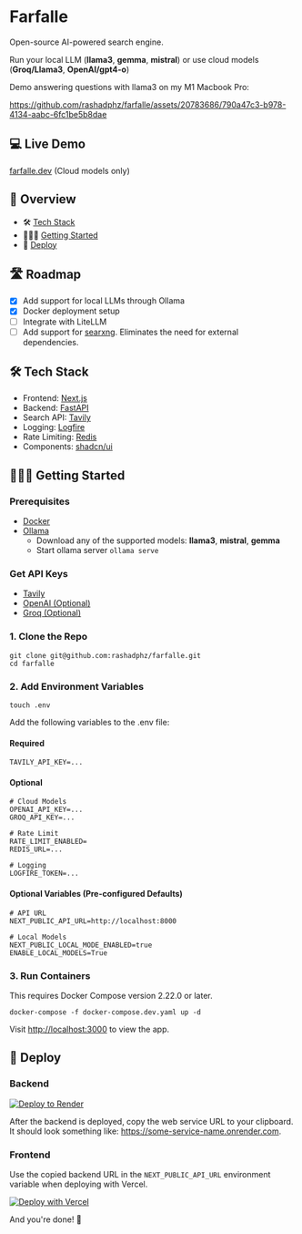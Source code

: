 # Farfalle

Open-source AI-powered search engine. 

Run your local LLM (**llama3**, **gemma**, **mistral**) or use  cloud models (**Groq/Llama3**, **OpenAI/gpt4-o**)

Demo answering questions with llama3 on my M1 Macbook Pro:

https://github.com/rashadphz/farfalle/assets/20783686/790a47c3-b978-4134-aabc-6fc1be5b8dae


## 💻 Live Demo

[farfalle.dev](https://farfalle.dev/) (Cloud models only)

## 📖 Overview

- 🛠️ [Tech Stack](#%EF%B8%8F-tech-stack)
- 🏃🏿‍♂️ [Getting Started](#%EF%B8%8F-getting-started)
- 🚀 [Deploy](#-deploy)

## 🛣️ Roadmap

- [x] Add support for local LLMs through Ollama
- [x] Docker deployment setup
- [ ] Integrate with LiteLLM
- [ ] Add support for [searxng](https://github.com/searxng/searxng). Eliminates the need for external dependencies.

## 🛠️ Tech Stack

- Frontend: [Next.js](https://nextjs.org/)
- Backend: [FastAPI](https://fastapi.tiangolo.com/)
- Search API: [Tavily](https://tavily.com/)
- Logging: [Logfire](https://pydantic.dev/logfire)
- Rate Limiting: [Redis](https://redis.io/)
- Components: [shadcn/ui](https://ui.shadcn.com/)

## 🏃🏿‍♂️ Getting Started

### Prerequisites

- [Docker](https://docs.docker.com/get-docker/)
- [Ollama](https://ollama.com/download)
  - Download any of the supported models: **llama3**, **mistral**, **gemma**
  - Start ollama server `ollama serve`

### Get API Keys

- [Tavily](https://app.tavily.com/home)
- [OpenAI (Optional)](https://platform.openai.com/api-keys)
- [Groq (Optional)](https://console.groq.com/keys)

### 1. Clone the Repo

```
git clone git@github.com:rashadphz/farfalle.git
cd farfalle
```

### 2. Add Environment Variables
```
touch .env
```

Add the following variables to the .env file:

#### Required
```
TAVILY_API_KEY=...
```

#### Optional
```
# Cloud Models
OPENAI_API_KEY=...
GROQ_API_KEY=...

# Rate Limit
RATE_LIMIT_ENABLED=
REDIS_URL=...

# Logging
LOGFIRE_TOKEN=...
```

#### Optional Variables (Pre-configured Defaults)
```
# API URL
NEXT_PUBLIC_API_URL=http://localhost:8000

# Local Models
NEXT_PUBLIC_LOCAL_MODE_ENABLED=true
ENABLE_LOCAL_MODELS=True
```


### 3. Run Containers
This requires Docker Compose version 2.22.0 or later.
```
docker-compose -f docker-compose.dev.yaml up -d
```



Visit [http://localhost:3000](http://localhost:3000) to view the app.

## 🚀 Deploy

### Backend

[![Deploy to Render](https://render.com/images/deploy-to-render-button.svg)](https://render.com/deploy?repo=https://github.com/rashadphz/farfalle)

After the backend is deployed, copy the web service URL to your clipboard.
It should look something like: https://some-service-name.onrender.com.

### Frontend

Use the copied backend URL in the `NEXT_PUBLIC_API_URL` environment variable when deploying with Vercel.

[![Deploy with Vercel](https://vercel.com/button)](https://vercel.com/new/clone?repository-url=https%3A%2F%2Fgithub.com%2Frashadphz%2Ffarfalle&env=NEXT_PUBLIC_API_URL&envDescription=URL%20for%20your%20backend%20application.%20For%20backends%20deployed%20with%20Render%2C%20the%20URL%20will%20look%20like%20this%3A%20https%3A%2F%2F%5Bsome-hostname%5D.onrender.com&root-directory=src%2Ffrontend)

And you're done! 🥳
